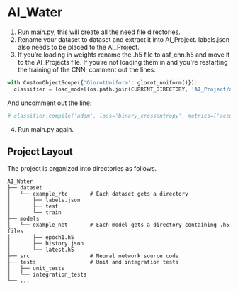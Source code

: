 # AI_Water
1) Run main.py, this will create all the need file directories.
2) Rename your dataset to dataset and extract it into AI_Project. labels.json
also needs to be placed to the AI_Project.
3) If you’re loading in weights rename the .h5 file to asf_cnn.h5 and move it to
the AI_Projects file. If you’re not loading them in and you're restarting the
training of the CNN, comment out the lines:

```python
with CustomObjectScope({'GlorotUniform': glorot_uniform()}):
  classifier = load_model(os.path.join(CURRENT_DIRECTORY, 'AI_Project/asf_cnn.h5'))
```

And uncomment out the line:

```python
# classifier.compile('adam', loss='binary_crossentropy', metrics=['accuracy'])
```
4) Run main.py again.

## Project Layout

The project is organized into directories as follows.

```
AI_Water
├── dataset
│   └── example_rtc       # Each dataset gets a directory
│       ├── labels.json
│       ├── test
│       └── train
├── models
│   └── example_net       # Each model gets a directory containing .h5 files
│       ├── epoch1.h5
│       ├── history.json
│       └── latest.h5
├── src                   # Neural network source code
├── tests                 # Unit and integration tests
│   ├── unit_tests
│   └── integration_tests
└── ...
```

